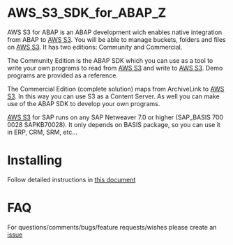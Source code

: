 # AWS_S3_SDK_for_ABAP_Z
AWS S3 for ABAP is an ABAP development wich enables native integration from ABAP to <a href="https://aws.amazon.com/s3/" target="_blank">AWS S3</a>. You will be able to manage buckets, folders and files on <a href="https://aws.amazon.com/s3/" target="_blank">AWS S3</a>. It has two editions: Community and Commercial.

The Community Edition is the ABAP SDK which you can use as a tool to write your own programs to read from <a href="https://aws.amazon.com/s3/" target="_blank">AWS S3</a> and write to <a href="https://aws.amazon.com/s3/" target="_blank">AWS S3</a>. Demo programs are provided as a reference.

The Commercial Edition (complete solution) maps from ArchiveLink to <a href="https://aws.amazon.com/s3/" target="_blank">AWS S3</a>. In this way you can use S3 as a Content Server. As well you can make use of the ABAP SDK to develop your own programs.

<a href="https://aws.amazon.com/s3/" target="_blank">AWS S3</a> for SAP runs on any SAP Netweaver 7.0 or higher (SAP_BASIS 700 0028 SAPKB70028). It only depends on BASIS package, so you can use it in ERP, CRM, SRM, etc...

# Installing
Follow detailed instructions in <a href="https://github.com/LinkeIT/AWS_S3_SDK_for_ABAP/blob/master/S3ForSAP_SDK_Community_EditionZ.pdf" target="_blank">this document</a>

# FAQ
For questions/comments/bugs/feature requests/wishes please create an <a href="https://github.com/LinkeIT/AWS_S3_SDK_for_ABAP_Z/issues">issue</a>
